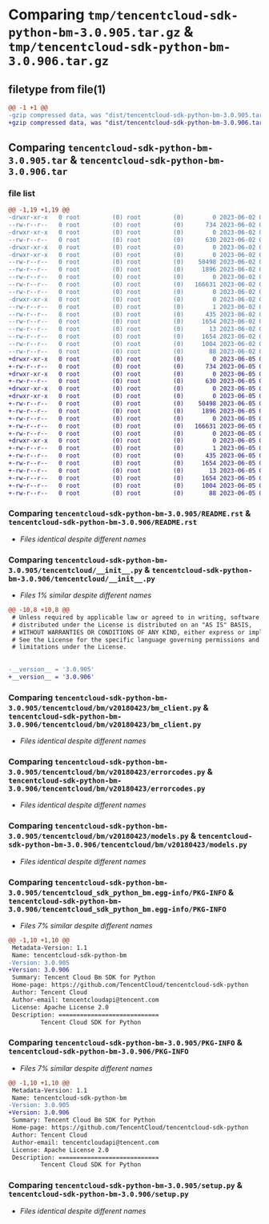 # Comparing `tmp/tencentcloud-sdk-python-bm-3.0.905.tar.gz` & `tmp/tencentcloud-sdk-python-bm-3.0.906.tar.gz`

## filetype from file(1)

```diff
@@ -1 +1 @@
-gzip compressed data, was "dist/tencentcloud-sdk-python-bm-3.0.905.tar", last modified: Fri Jun  2 00:21:02 2023, max compression
+gzip compressed data, was "dist/tencentcloud-sdk-python-bm-3.0.906.tar", last modified: Mon Jun  5 00:27:25 2023, max compression
```

## Comparing `tencentcloud-sdk-python-bm-3.0.905.tar` & `tencentcloud-sdk-python-bm-3.0.906.tar`

### file list

```diff
@@ -1,19 +1,19 @@
-drwxr-xr-x   0 root         (0) root         (0)        0 2023-06-02 00:21:02.000000 tencentcloud-sdk-python-bm-3.0.905/
--rw-r--r--   0 root         (0) root         (0)      734 2023-06-02 00:21:02.000000 tencentcloud-sdk-python-bm-3.0.905/README.rst
-drwxr-xr-x   0 root         (0) root         (0)        0 2023-06-02 00:21:02.000000 tencentcloud-sdk-python-bm-3.0.905/tencentcloud/
--rw-r--r--   0 root         (0) root         (0)      630 2023-06-02 00:21:02.000000 tencentcloud-sdk-python-bm-3.0.905/tencentcloud/__init__.py
-drwxr-xr-x   0 root         (0) root         (0)        0 2023-06-02 00:21:02.000000 tencentcloud-sdk-python-bm-3.0.905/tencentcloud/bm/
-drwxr-xr-x   0 root         (0) root         (0)        0 2023-06-02 00:21:02.000000 tencentcloud-sdk-python-bm-3.0.905/tencentcloud/bm/v20180423/
--rw-r--r--   0 root         (0) root         (0)    50498 2023-06-02 00:21:02.000000 tencentcloud-sdk-python-bm-3.0.905/tencentcloud/bm/v20180423/bm_client.py
--rw-r--r--   0 root         (0) root         (0)     1896 2023-06-02 00:21:02.000000 tencentcloud-sdk-python-bm-3.0.905/tencentcloud/bm/v20180423/errorcodes.py
--rw-r--r--   0 root         (0) root         (0)        0 2023-06-02 00:21:02.000000 tencentcloud-sdk-python-bm-3.0.905/tencentcloud/bm/v20180423/__init__.py
--rw-r--r--   0 root         (0) root         (0)   166631 2023-06-02 00:21:02.000000 tencentcloud-sdk-python-bm-3.0.905/tencentcloud/bm/v20180423/models.py
--rw-r--r--   0 root         (0) root         (0)        0 2023-06-02 00:21:02.000000 tencentcloud-sdk-python-bm-3.0.905/tencentcloud/bm/__init__.py
-drwxr-xr-x   0 root         (0) root         (0)        0 2023-06-02 00:21:02.000000 tencentcloud-sdk-python-bm-3.0.905/tencentcloud_sdk_python_bm.egg-info/
--rw-r--r--   0 root         (0) root         (0)        1 2023-06-02 00:21:02.000000 tencentcloud-sdk-python-bm-3.0.905/tencentcloud_sdk_python_bm.egg-info/dependency_links.txt
--rw-r--r--   0 root         (0) root         (0)      435 2023-06-02 00:21:02.000000 tencentcloud-sdk-python-bm-3.0.905/tencentcloud_sdk_python_bm.egg-info/SOURCES.txt
--rw-r--r--   0 root         (0) root         (0)     1654 2023-06-02 00:21:02.000000 tencentcloud-sdk-python-bm-3.0.905/tencentcloud_sdk_python_bm.egg-info/PKG-INFO
--rw-r--r--   0 root         (0) root         (0)       13 2023-06-02 00:21:02.000000 tencentcloud-sdk-python-bm-3.0.905/tencentcloud_sdk_python_bm.egg-info/top_level.txt
--rw-r--r--   0 root         (0) root         (0)     1654 2023-06-02 00:21:02.000000 tencentcloud-sdk-python-bm-3.0.905/PKG-INFO
--rw-r--r--   0 root         (0) root         (0)     1004 2023-06-02 00:21:02.000000 tencentcloud-sdk-python-bm-3.0.905/setup.py
--rw-r--r--   0 root         (0) root         (0)       88 2023-06-02 00:21:02.000000 tencentcloud-sdk-python-bm-3.0.905/setup.cfg
+drwxr-xr-x   0 root         (0) root         (0)        0 2023-06-05 00:27:25.000000 tencentcloud-sdk-python-bm-3.0.906/
+-rw-r--r--   0 root         (0) root         (0)      734 2023-06-05 00:27:25.000000 tencentcloud-sdk-python-bm-3.0.906/README.rst
+drwxr-xr-x   0 root         (0) root         (0)        0 2023-06-05 00:27:25.000000 tencentcloud-sdk-python-bm-3.0.906/tencentcloud/
+-rw-r--r--   0 root         (0) root         (0)      630 2023-06-05 00:27:25.000000 tencentcloud-sdk-python-bm-3.0.906/tencentcloud/__init__.py
+drwxr-xr-x   0 root         (0) root         (0)        0 2023-06-05 00:27:25.000000 tencentcloud-sdk-python-bm-3.0.906/tencentcloud/bm/
+drwxr-xr-x   0 root         (0) root         (0)        0 2023-06-05 00:27:25.000000 tencentcloud-sdk-python-bm-3.0.906/tencentcloud/bm/v20180423/
+-rw-r--r--   0 root         (0) root         (0)    50498 2023-06-05 00:27:25.000000 tencentcloud-sdk-python-bm-3.0.906/tencentcloud/bm/v20180423/bm_client.py
+-rw-r--r--   0 root         (0) root         (0)     1896 2023-06-05 00:27:25.000000 tencentcloud-sdk-python-bm-3.0.906/tencentcloud/bm/v20180423/errorcodes.py
+-rw-r--r--   0 root         (0) root         (0)        0 2023-06-05 00:27:25.000000 tencentcloud-sdk-python-bm-3.0.906/tencentcloud/bm/v20180423/__init__.py
+-rw-r--r--   0 root         (0) root         (0)   166631 2023-06-05 00:27:25.000000 tencentcloud-sdk-python-bm-3.0.906/tencentcloud/bm/v20180423/models.py
+-rw-r--r--   0 root         (0) root         (0)        0 2023-06-05 00:27:25.000000 tencentcloud-sdk-python-bm-3.0.906/tencentcloud/bm/__init__.py
+drwxr-xr-x   0 root         (0) root         (0)        0 2023-06-05 00:27:25.000000 tencentcloud-sdk-python-bm-3.0.906/tencentcloud_sdk_python_bm.egg-info/
+-rw-r--r--   0 root         (0) root         (0)        1 2023-06-05 00:27:25.000000 tencentcloud-sdk-python-bm-3.0.906/tencentcloud_sdk_python_bm.egg-info/dependency_links.txt
+-rw-r--r--   0 root         (0) root         (0)      435 2023-06-05 00:27:25.000000 tencentcloud-sdk-python-bm-3.0.906/tencentcloud_sdk_python_bm.egg-info/SOURCES.txt
+-rw-r--r--   0 root         (0) root         (0)     1654 2023-06-05 00:27:25.000000 tencentcloud-sdk-python-bm-3.0.906/tencentcloud_sdk_python_bm.egg-info/PKG-INFO
+-rw-r--r--   0 root         (0) root         (0)       13 2023-06-05 00:27:25.000000 tencentcloud-sdk-python-bm-3.0.906/tencentcloud_sdk_python_bm.egg-info/top_level.txt
+-rw-r--r--   0 root         (0) root         (0)     1654 2023-06-05 00:27:25.000000 tencentcloud-sdk-python-bm-3.0.906/PKG-INFO
+-rw-r--r--   0 root         (0) root         (0)     1004 2023-06-05 00:27:25.000000 tencentcloud-sdk-python-bm-3.0.906/setup.py
+-rw-r--r--   0 root         (0) root         (0)       88 2023-06-05 00:27:25.000000 tencentcloud-sdk-python-bm-3.0.906/setup.cfg
```

### Comparing `tencentcloud-sdk-python-bm-3.0.905/README.rst` & `tencentcloud-sdk-python-bm-3.0.906/README.rst`

 * *Files identical despite different names*

### Comparing `tencentcloud-sdk-python-bm-3.0.905/tencentcloud/__init__.py` & `tencentcloud-sdk-python-bm-3.0.906/tencentcloud/__init__.py`

 * *Files 1% similar despite different names*

```diff
@@ -10,8 +10,8 @@
 # Unless required by applicable law or agreed to in writing, software
 # distributed under the License is distributed on an "AS IS" BASIS,
 # WITHOUT WARRANTIES OR CONDITIONS OF ANY KIND, either express or implied.
 # See the License for the specific language governing permissions and
 # limitations under the License.
 
 
-__version__ = '3.0.905'
+__version__ = '3.0.906'
```

### Comparing `tencentcloud-sdk-python-bm-3.0.905/tencentcloud/bm/v20180423/bm_client.py` & `tencentcloud-sdk-python-bm-3.0.906/tencentcloud/bm/v20180423/bm_client.py`

 * *Files identical despite different names*

### Comparing `tencentcloud-sdk-python-bm-3.0.905/tencentcloud/bm/v20180423/errorcodes.py` & `tencentcloud-sdk-python-bm-3.0.906/tencentcloud/bm/v20180423/errorcodes.py`

 * *Files identical despite different names*

### Comparing `tencentcloud-sdk-python-bm-3.0.905/tencentcloud/bm/v20180423/models.py` & `tencentcloud-sdk-python-bm-3.0.906/tencentcloud/bm/v20180423/models.py`

 * *Files identical despite different names*

### Comparing `tencentcloud-sdk-python-bm-3.0.905/tencentcloud_sdk_python_bm.egg-info/PKG-INFO` & `tencentcloud-sdk-python-bm-3.0.906/tencentcloud_sdk_python_bm.egg-info/PKG-INFO`

 * *Files 7% similar despite different names*

```diff
@@ -1,10 +1,10 @@
 Metadata-Version: 1.1
 Name: tencentcloud-sdk-python-bm
-Version: 3.0.905
+Version: 3.0.906
 Summary: Tencent Cloud Bm SDK for Python
 Home-page: https://github.com/TencentCloud/tencentcloud-sdk-python
 Author: Tencent Cloud
 Author-email: tencentcloudapi@tencent.com
 License: Apache License 2.0
 Description: ============================
         Tencent Cloud SDK for Python
```

### Comparing `tencentcloud-sdk-python-bm-3.0.905/PKG-INFO` & `tencentcloud-sdk-python-bm-3.0.906/PKG-INFO`

 * *Files 7% similar despite different names*

```diff
@@ -1,10 +1,10 @@
 Metadata-Version: 1.1
 Name: tencentcloud-sdk-python-bm
-Version: 3.0.905
+Version: 3.0.906
 Summary: Tencent Cloud Bm SDK for Python
 Home-page: https://github.com/TencentCloud/tencentcloud-sdk-python
 Author: Tencent Cloud
 Author-email: tencentcloudapi@tencent.com
 License: Apache License 2.0
 Description: ============================
         Tencent Cloud SDK for Python
```

### Comparing `tencentcloud-sdk-python-bm-3.0.905/setup.py` & `tencentcloud-sdk-python-bm-3.0.906/setup.py`

 * *Files identical despite different names*

